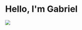 # Hello, I'm Gabriel
<a href="www.linkedin.com/in/gabriel-gaytan-iii-"><img src="https://img.shields.io/badge/-LinkedIn-0072b1?&style=for-the-badge&logo=linkedin&logoColor=white" /></a>
